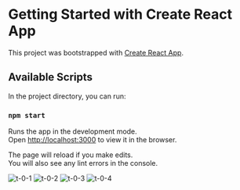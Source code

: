 # Getting Started with Create React App

This project was bootstrapped with [Create React App](https://github.com/facebook/create-react-app).

## Available Scripts

In the project directory, you can run:

### `npm start`

Runs the app in the development mode.\
Open [http://localhost:3000](http://localhost:3000) to view it in the browser.

The page will reload if you make edits.\
You will also see any lint errors in the console.



![t-0-1](https://user-images.githubusercontent.com/68956014/125983532-b3ba390a-7a78-490d-ae2b-113fc1343cd6.JPG)
![t-0-2](https://user-images.githubusercontent.com/68956014/125983539-eac5cfba-6dee-43c3-920d-a3e834d0afb4.JPG)
![t-0-3](https://user-images.githubusercontent.com/68956014/125983542-b32598cf-a46d-4a41-9d9c-34236d5713d2.JPG)
![t-0-4](https://user-images.githubusercontent.com/68956014/125983544-b399eba5-b83a-4180-8300-1a2bec298444.JPG)


